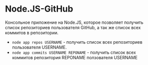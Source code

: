 # Node.JS-GitHub
Консольное приложение на Node.JS, которое позволяет получить список репозиториев пользователя GitHub, а так же список всех коммитов в репозитории.

- `node app repos USERNAME` - получить список всех репозиториев пользователя USERNAME.
- `node app commits USERNAME REPONAME` - получить список всех коммитов репозитория REPONAME ползователя USERNAME
